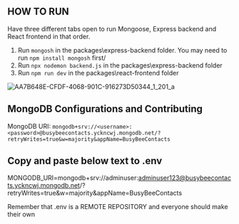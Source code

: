 ## HOW TO RUN
Have three different tabs open to run Mongoose, Express backend and React frontend in that order.
1. Run ``mongosh`` in the packages\express-backend folder. You may need to run ``npm install mongosh`` first/
2. Run ``npx nodemon backend.js`` in the packages\express-backend folder
3. Run ``npm run dev`` in the packages\react-frontend folder

![AA7B648E-CFDF-4068-901C-916273D50344_1_201_a](https://github.com/matteoterrien/Busy-Bee-Contacts/assets/102430146/a3ca8668-2d0b-4cf8-bbe5-6be50f62f664)

## MongoDB Configurations and Contributing
MongoDB URI: ``mongodb+srv://<username>:<password>@busybeecontacts.yckncwj.mongodb.net/?retryWrites=true&w=majority&appName=BusyBeeContacts``
## Copy and paste below text to .env
MONGODB_URI=mongodb+srv://adminuser:adminuser123@busybeecontacts.yckncwj.mongodb.net/?retryWrites=true&w=majority&appName=BusyBeeContacts

Remember that .env is a REMOTE REPOSITORY and everyone should make their own
